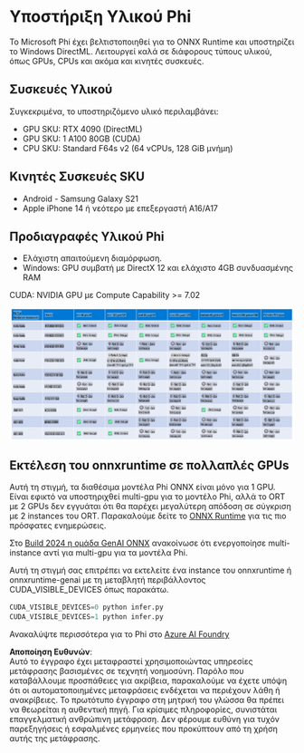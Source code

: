 # Υποστήριξη Υλικού Phi

Το Microsoft Phi έχει βελτιστοποιηθεί για το ONNX Runtime και υποστηρίζει το Windows DirectML. Λειτουργεί καλά σε διάφορους τύπους υλικού, όπως GPUs, CPUs και ακόμα και κινητές συσκευές.

## Συσκευές Υλικού
Συγκεκριμένα, το υποστηριζόμενο υλικό περιλαμβάνει:

- GPU SKU: RTX 4090 (DirectML)
- GPU SKU: 1 A100 80GB (CUDA)
- CPU SKU: Standard F64s v2 (64 vCPUs, 128 GiB μνήμη)

## Κινητές Συσκευές SKU

- Android - Samsung Galaxy S21
- Apple iPhone 14 ή νεότερο με επεξεργαστή A16/A17

## Προδιαγραφές Υλικού Phi

- Ελάχιστη απαιτούμενη διαμόρφωση.
- Windows: GPU συμβατή με DirectX 12 και ελάχιστο 4GB συνδυασμένης RAM

CUDA: NVIDIA GPU με Compute Capability >= 7.02

![HardwareSupport](../../../../../translated_images/01.phihardware.925db5699da7752cf486314e6db087580583cfbcd548970f8a257e31a8aa862c.el.png)

## Εκτέλεση του onnxruntime σε πολλαπλές GPUs

Αυτή τη στιγμή, τα διαθέσιμα μοντέλα Phi ONNX είναι μόνο για 1 GPU. Είναι εφικτό να υποστηριχθεί multi-gpu για το μοντέλο Phi, αλλά το ORT με 2 GPUs δεν εγγυάται ότι θα παρέχει μεγαλύτερη απόδοση σε σύγκριση με 2 instances του ORT. Παρακαλούμε δείτε το [ONNX Runtime](https://onnxruntime.ai/) για τις πιο πρόσφατες ενημερώσεις.

Στο [Build 2024 η ομάδα GenAI ONNX](https://youtu.be/WLW4SE8M9i8?si=EtG04UwDvcjunyfC) ανακοίνωσε ότι ενεργοποίησε multi-instance αντί για multi-gpu για τα μοντέλα Phi.

Αυτή τη στιγμή σας επιτρέπει να εκτελείτε ένα instance του onnxruntime ή onnxruntime-genai με τη μεταβλητή περιβάλλοντος CUDA_VISIBLE_DEVICES όπως παρακάτω.

```Python
CUDA_VISIBLE_DEVICES=0 python infer.py
CUDA_VISIBLE_DEVICES=1 python infer.py
```

Ανακαλύψτε περισσότερα για το Phi στο [Azure AI Foundry](https://ai.azure.com)

**Αποποίηση Ευθυνών**:  
Αυτό το έγγραφο έχει μεταφραστεί χρησιμοποιώντας υπηρεσίες μετάφρασης βασισμένες σε τεχνητή νοημοσύνη. Παρόλο που καταβάλλουμε προσπάθειες για ακρίβεια, παρακαλούμε να έχετε υπόψη ότι οι αυτοματοποιημένες μεταφράσεις ενδέχεται να περιέχουν λάθη ή ανακρίβειες. Το πρωτότυπο έγγραφο στη μητρική του γλώσσα θα πρέπει να θεωρείται η αυθεντική πηγή. Για κρίσιμες πληροφορίες, συνιστάται επαγγελματική ανθρώπινη μετάφραση. Δεν φέρουμε ευθύνη για τυχόν παρεξηγήσεις ή εσφαλμένες ερμηνείες που προκύπτουν από τη χρήση αυτής της μετάφρασης.